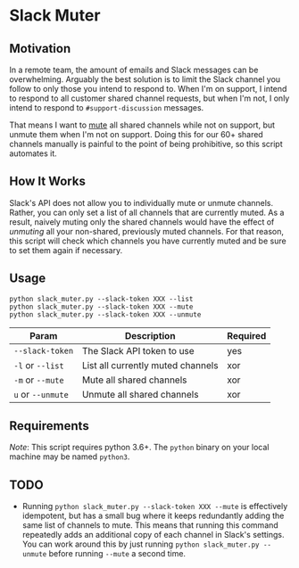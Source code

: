 # Slack Muter

## Motivation

In a remote team, the amount of emails and Slack messages can be overwhelming. Arguably the best solution is to limit 
the Slack channel you follow to only those you intend to respond to. When I'm on support, I intend to respond to all 
customer shared channel requests, but when I'm not, I only intend to respond to `#support-discussion` messages. 

That means I want to [mute](https://get.slack.help/hc/en-us/articles/204411433-Mute-a-channel) all shared channels while
not on support, but unmute them when I'm not on support. Doing this for our 60+ shared channels manually is painful to the
point of being prohibitive, so this script automates it.

## How It Works

Slack's API does not allow you to individually mute or unmute channels. Rather, you can only set a list of all channels
that are currently muted. As a result, naively muting only the shared channels would have the effect of _unmuting_ all 
your non-shared, previously muted channels. For that reason, this script will check which channels you have currently 
muted and be sure to set them again if necessary. 

## Usage

```
python slack_muter.py --slack-token XXX --list
python slack_muter.py --slack-token XXX --mute
python slack_muter.py --slack-token XXX --unmute
```

| Param               | Description                          | Required |
|---------------------|--------------------------------------|----------|
| `--slack-token`     | The Slack API token to use           | yes      |
| `-l` or `--list`    | List all currently muted channels    | xor      |
| `-m` or `--mute`    | Mute all shared channels             | xor      |
| `u` or `--unmute`   | Unmute all shared channels           | xor      |

## Requirements

*Note*: This script requires python 3.6+. The `python` binary on your local machine may be named `python3`.

## TODO

- Running `python slack_muter.py --slack-token XXX --mute` is effectively idempotent, but has a small bug where it keeps
  redundantly adding the same list of channels to mute. This means that running this command repeatedly adds an additional
  copy of each channel in Slack's settings. You can work around this by just running `python slack_muter.py --unmute`
  before running `--mute` a second time. 